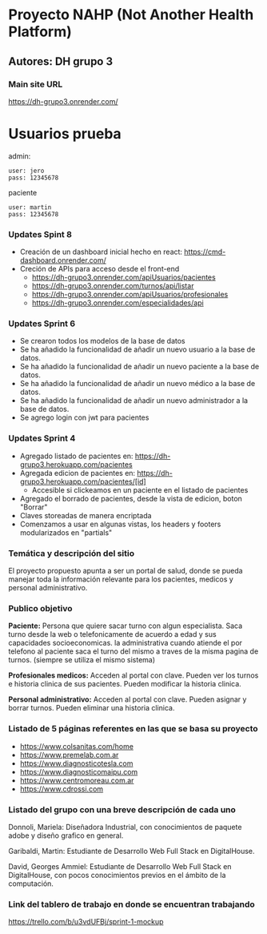 # Proyecto NAHP (Not Another Health Platform)
## Autores: DH grupo 3

### Main site URL
https://dh-grupo3.onrender.com/

# Usuarios prueba

admin:

    user: jero
    pass: 12345678

paciente

    user: martin
    pass: 12345678

### Updates Spint 8

- Creación de un dashboard inicial hecho en react: https://cmd-dashboard.onrender.com/
- Creción de APIs para acceso desde el front-end
  - https://dh-grupo3.onrender.com/apiUsuarios/pacientes
  - https://dh-grupo3.onrender.com/turnos/api/listar
  - https://dh-grupo3.onrender.com/apiUsuarios/profesionales
  - https://dh-grupo3.onrender.com/especialidades/api


### Updates Sprint 6
- Se crearon todos los modelos de la base de datos
- Se ha añadido la funcionalidad de añadir un nuevo usuario a la base de datos.
- Se ha añadido la funcionalidad de añadir un nuevo paciente a la base de datos.
- Se ha añadido la funcionalidad de añadir un nuevo médico a la base de datos.
- Se ha añadido la funcionalidad de añadir un nuevo administrador a la base de datos.
- Se agrego login con jwt para pacientes

### Updates Sprint 4
- Agregado listado de pacientes en: https://dh-grupo3.herokuapp.com/pacientes
- Agregada edicion de pacientes en: https://dh-grupo3.herokuapp.com/pacientes/[id]
  - Accesible si clickeamos en un paciente en el listado de pacientes
- Agregado el borrado de pacientes, desde la vista de edicion, boton "Borrar"
- Claves storeadas de manera encriptada
- Comenzamos a usar en algunas vistas, los headers y footers modularizados en "partials"

### Temática y descripción del sitio
El proyecto propuesto apunta a ser un portal de salud, donde se pueda manejar toda la información relevante para los pacientes, medicos y personal administrativo.

### Publico objetivo
**Paciente:** Persona que quiere sacar turno con algun especialista. Saca turno desde la web o telefonicamente de acuerdo a edad y sus capacidades socioeconomicas. la administrativa cuando atiende el por telefono al paciente saca el turno del mismo a traves de la misma pagina de turnos. (siempre se utiliza el mismo sistema) 

**Profesionales medicos:** Acceden al portal con clave. Pueden ver los turnos e historia clinica de sus pacientes. Pueden modificar la historia clinica.

**Personal administrativo:**  Acceden al portal con clave. Pueden asignar y borrar turnos. Pueden eliminar una historia clinica.



### Listado de 5 páginas referentes en las que se basa su proyecto
- https://www.colsanitas.com/home
- https://www.premelab.com.ar
- https://www.diagnosticotesla.com
- https://www.diagnosticomaipu.com
- https://www.centromoreau.com.ar
- https://www.cdrossi.com


### Listado del grupo con una breve descripción de cada uno

Donnoli, Mariela: Diseñadora Industrial, con conocimientos de paquete adobe y diseño grafico en general.

Garibaldi, Martin: Estudiante de Desarrollo Web Full Stack en DigitalHouse.

David, Georges Ammiel: Estudiante de Desarrollo Web Full Stack en DigitalHouse, con pocos conocimientos previos en el ámbito de la computación.

### Link del tablero de trabajo en donde se encuentran trabajando
https://trello.com/b/u3vdUFBj/sprint-1-mockup
